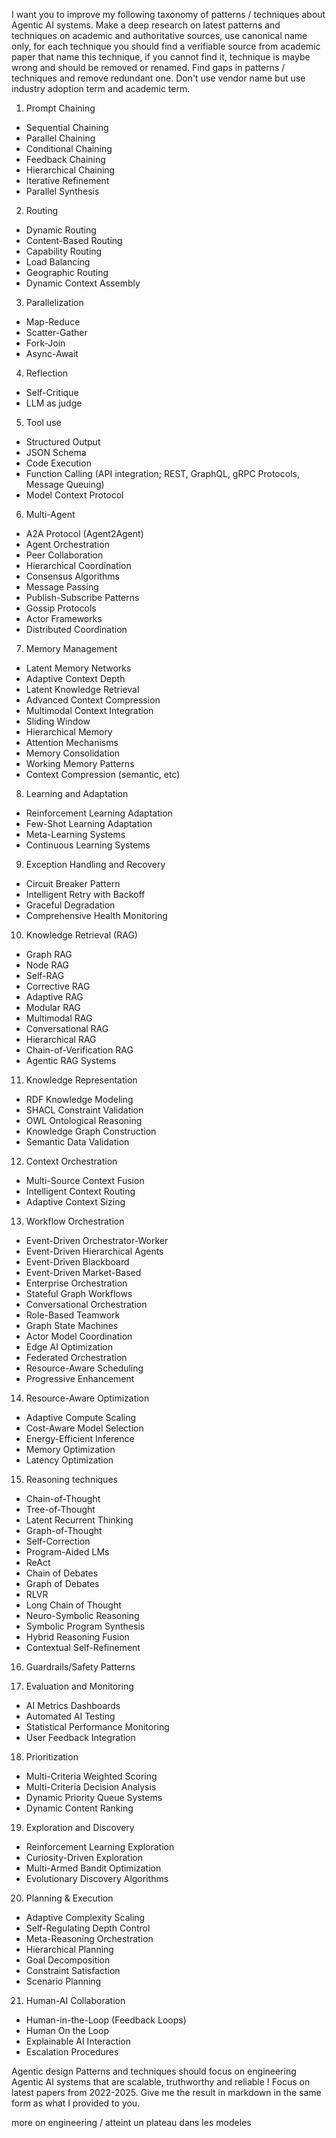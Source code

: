 I want you to improve my following taxonomy of patterns / techniques about Agentic AI systems. Make a deep research on latest patterns and techniques on academic and authoritative sources, use canonical name only, for each technique you should find a verifiable source from academic paper that name this technique, if you cannot find it, technique is maybe wrong and should be removed or renamed. Find gaps in patterns / techniques and remove redundant one. Don't use vendor name but use industry adoption term and academic term.


1. Prompt Chaining
- Sequential Chaining
- Parallel Chaining
- Conditional Chaining
- Feedback Chaining
- Hierarchical Chaining
- Iterative Refinement
- Parallel Synthesis

2. Routing
- Dynamic Routing
- Content-Based Routing
- Capability Routing
- Load Balancing
- Geographic Routing
- Dynamic Context Assembly

3. Parallelization
- Map-Reduce
- Scatter-Gather
- Fork-Join
- Async-Await

4. Reflection
- Self-Critique 
- LLM as judge

5. Tool use
- Structured Output
- JSON Schema
- Code Execution
- Function Calling (API integration; REST, GraphQL, gRPC Protocols, Message Queuing)
- Model Context Protocol

6. Multi-Agent
- A2A Protocol (Agent2Agent)
- Agent Orchestration
- Peer Collaboration
- Hierarchical Coordination
- Consensus Algorithms
- Message Passing
- Publish-Subscribe Patterns
- Gossip Protocols
- Actor Frameworks
- Distributed Coordination

7. Memory Management
- Latent Memory Networks
- Adaptive Context Depth
- Latent Knowledge Retrieval
- Advanced Context Compression
- Multimodal Context Integration
- Sliding Window
- Hierarchical Memory
- Attention Mechanisms
- Memory Consolidation
- Working Memory Patterns
- Context Compression (semantic, etc)

8. Learning and Adaptation
- Reinforcement Learning Adaptation
- Few-Shot Learning Adaptation
- Meta-Learning Systems
- Continuous Learning Systems

9. Exception Handling and Recovery
- Circuit Breaker Pattern
- Intelligent Retry with Backoff
- Graceful Degradation
- Comprehensive Health Monitoring

10. Knowledge Retrieval (RAG)
- Graph RAG
- Node RAG
- Self-RAG
- Corrective RAG
- Adaptive RAG
- Modular RAG
- Multimodal RAG
- Conversational RAG
- Hierarchical RAG
- Chain-of-Verification RAG
- Agentic RAG Systems

11. Knowledge Representation
- RDF Knowledge Modeling
- SHACL Constraint Validation
- OWL Ontological Reasoning
- Knowledge Graph Construction
- Semantic Data Validation

12. Context Orchestration
- Multi-Source Context Fusion
- Intelligent Context Routing
- Adaptive Context Sizing

13. Workflow Orchestration
- Event-Driven Orchestrator-Worker
- Event-Driven Hierarchical Agents
- Event-Driven Blackboard
- Event-Driven Market-Based
- Enterprise Orchestration
- Stateful Graph Workflows
- Conversational Orchestration
- Role-Based Teamwork
- Graph State Machines
- Actor Model Coordination
- Edge AI Optimization
- Federated Orchestration
- Resource-Aware Scheduling
- Progressive Enhancement

14. Resource-Aware Optimization
- Adaptive Compute Scaling
- Cost-Aware Model Selection
- Energy-Efficient Inference
- Memory Optimization
- Latency Optimization

15. Reasoning techniques
- Chain-of-Thought
- Tree-of-Thought
- Latent Recurrent Thinking
- Graph-of-Thought
- Self-Correction
- Program-Aided LMs
- ReAct
- Chain of Debates
- Graph of Debates
- RLVR
- Long Chain of Thought
- Neuro-Symbolic Reasoning
- Symbolic Program Synthesis
- Hybrid Reasoning Fusion
- Contextual Self-Refinement

16. Guardrails/Safety Patterns

17. Evaluation and Monitoring
- AI Metrics Dashboards
- Automated AI Testing
- Statistical Performance Monitoring
- User Feedback Integration

18. Prioritization
- Multi-Criteria Weighted Scoring
- Multi-Criteria Decision Analysis
- Dynamic Priority Queue Systems
- Dynamic Content Ranking

19. Exploration and Discovery
- Reinforcement Learning Exploration
- Curiosity-Driven Exploration
- Multi-Armed Bandit Optimization
- Evolutionary Discovery Algorithms

20. Planning & Execution
- Adaptive Complexity Scaling
- Self-Regulating Depth Control
- Meta-Reasoning Orchestration
- Hierarchical Planning
- Goal Decomposition
- Constraint Satisfaction
- Scenario Planning

21. Human-AI Collaboration
- Human-in-the-Loop (Feedback Loops)
- Human On the Loop
- Explainable AI Interaction
- Escalation Procedures


Agentic design Patterns and techniques should focus on engineering Agentic AI systems that are scalable, truthworthy and reliable !
Focus on latest papers from 2022-2025. Give me the result in markdown in the same form as what I provided to you.









more on engineering / atteint un plateau dans les modeles